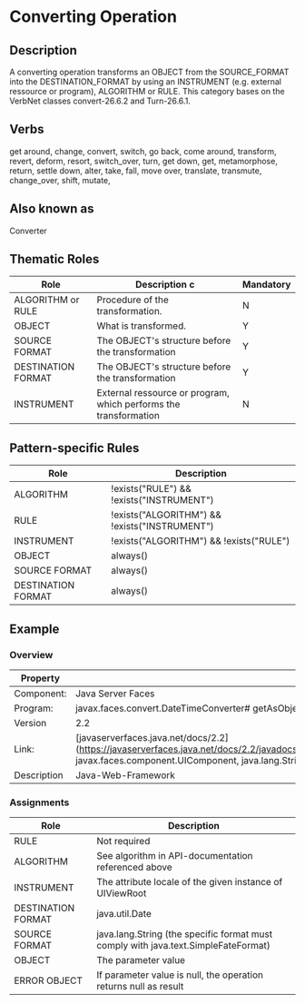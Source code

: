 # Converting Operation 

## Description 
A converting operation transforms an OBJECT from the SOURCE_FORMAT into the DESTINATION_FORMAT by using an INSTRUMENT (e.g. external ressource or program), ALGORITHM or RULE. This category bases on the VerbNet classes convert-26.6.2 and Turn-26.6.1.

## Verbs
get around, change, convert, switch, go back, come around, transform, revert, deform, resort, switch_over, turn, get down, get, metamorphose, 
return, settle down, alter, take, fall, move over, translate, transmute, change_over, shift, mutate,


## Also known as
Converter

## Thematic Roles

|  Role            | Description  c                                                   |Mandatory
|------------------|------------------------------------------------------------------|---------
|ALGORITHM or RULE | Procedure of the transformation.                                 | N
|OBJECT            | What is transformed.                                             | Y
|SOURCE FORMAT     | The OBJECT's structure before the transformation                 | Y
|DESTINATION FORMAT| The OBJECT's structure before the transformation                 | Y
|INSTRUMENT        | External ressource or program, which performs the transformation | N

## Pattern-specific Rules

|  Role            | Description                                            
|------------------|--------------------------------------------------------
|ALGORITHM         | !exists("RULE") && !exists("INSTRUMENT")
|RULE              | !exists("ALGORITHM") && !exists("INSTRUMENT")
|INSTRUMENT        | !exists("ALGORITHM") && !exists("RULE")
|OBJECT            | always()
|SOURCE FORMAT     | always()
|DESTINATION FORMAT| always()

## Example

### Overview

| Property          | Description
|-------------------|--------------------------------------------------------
|Component:         | Java Server Faces 
|Program:           | javax.faces.convert.DateTimeConverter# getAsObject
|Version            | 2.2
|Link:              | [javaserverfaces.java.net/docs/2.2](https://javaserverfaces.java.net/docs/2.2/javadocs/javax/faces/convert/DateTimeConverter.html#getAsObject(javax.faces.context.FacesContext, javax.faces.component.UIComponent, java.lang.String))
|Description        | Java-Web-Framework

### Assignments

|  Role            | Description                                            
|------------------|--------------------------------------------------------
|RULE              | Not required
|ALGORITHM         | See algorithm in API-documentation referenced above
|INSTRUMENT        | The attribute locale of the given instance of UIViewRoot
|DESTINATION FORMAT| java.util.Date
|SOURCE FORMAT     | java.lang.String (the specific format must comply with java.text.SimpleFateFormat)
|OBJECT            | The parameter value
|ERROR OBJECT      | If parameter value is null, the operation returns null as result
